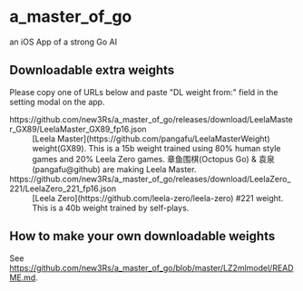 # a_master_of_go
an iOS App of a strong Go AI

## Downloadable extra weights
Please copy one of URLs below and paste "DL weight from:" field in the setting modal on the app.

<dl>
<dt>https://github.com/new3Rs/a_master_of_go/releases/download/LeelaMaster_GX89/LeelaMaster_GX89_fp16.json</dt>
<dd>[Leela Master](https://github.com/pangafu/LeelaMasterWeight) weight(GX89). This is a 15b weight trained using 80% human style games and 20% Leela Zero games. 章鱼围棋(Octopus Go) & 袁泉(pangafu@github) are making Leela Master.</dd>
<dt>https://github.com/new3Rs/a_master_of_go/releases/download/LeelaZero_221/LeelaZero_221_fp16.json</dt>
<dd>[Leela Zero](https://github.com/leela-zero/leela-zero) #221 weight. This is a 40b weight trained by self-plays.</dd>
</dl>

## How to make your own downloadable weights
See https://github.com/new3Rs/a_master_of_go/blob/master/LZ2mlmodel/README.md.